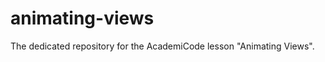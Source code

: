 animating-views
===============

The dedicated repository for the AcademiCode lesson "Animating Views".
